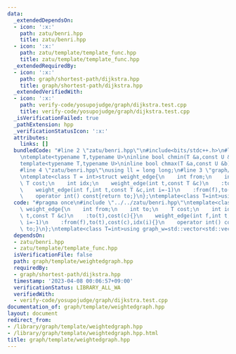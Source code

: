 ```yaml
---
data:
  _extendedDependsOn:
  - icon: ':x:'
    path: zatu/benri.hpp
    title: zatu/benri.hpp
  - icon: ':x:'
    path: zatu/template/template_func.hpp
    title: zatu/template/template_func.hpp
  _extendedRequiredBy:
  - icon: ':x:'
    path: graph/shortest-path/dijkstra.hpp
    title: graph/shortest-path/dijkstra.hpp
  _extendedVerifiedWith:
  - icon: ':x:'
    path: verify-code/yosupojudge/graph/dijkstra.test.cpp
    title: verify-code/yosupojudge/graph/dijkstra.test.cpp
  _isVerificationFailed: true
  _pathExtension: hpp
  _verificationStatusIcon: ':x:'
  attributes:
    links: []
  bundledCode: "#line 2 \"zatu/benri.hpp\"\n#include<bits/stdc++.h>\n#line 3 \"zatu/template/template_func.hpp\"\
    \ntemplate<typename T,typename U>\ninline bool chmin(T &a,const U &b){return (a>b?a=b,true:false);}\n\
    template<typename T,typename U>\ninline bool chmax(T &a,const U &b){return (a<b?a=b,true:false);}\n\
    #line 4 \"zatu/benri.hpp\"\nusing ll = long long;\n#line 3 \"graph/template/weightedgraph.hpp\"\
    \ntemplate<class T = int>struct weight_edge{\n    int from;\n    int to;\n   \
    \ T cost;\n    int idx;\n    weight_edge(int t,const T &c)\n    :to(t),cost(c){}\n\
    \    weight_edge(int f,int t,const T &c,int i=-1)\n    :from(f),to(t),cost(c),idx(i){}\n\
    \    operator int() const{return to;}\n};\ntemplate<class T=int>using graph_w=std::vector<std::vector<weight_edge<T>>>;\n"
  code: "#pragma once\n#include \"../../zatu/benri.hpp\"\ntemplate<class T = int>struct\
    \ weight_edge{\n    int from;\n    int to;\n    T cost;\n    int idx;\n    weight_edge(int\
    \ t,const T &c)\n    :to(t),cost(c){}\n    weight_edge(int f,int t,const T &c,int\
    \ i=-1)\n    :from(f),to(t),cost(c),idx(i){}\n    operator int() const{return\
    \ to;}\n};\ntemplate<class T=int>using graph_w=std::vector<std::vector<weight_edge<T>>>;"
  dependsOn:
  - zatu/benri.hpp
  - zatu/template/template_func.hpp
  isVerificationFile: false
  path: graph/template/weightedgraph.hpp
  requiredBy:
  - graph/shortest-path/dijkstra.hpp
  timestamp: '2023-04-08 00:06:57+09:00'
  verificationStatus: LIBRARY_ALL_WA
  verifiedWith:
  - verify-code/yosupojudge/graph/dijkstra.test.cpp
documentation_of: graph/template/weightedgraph.hpp
layout: document
redirect_from:
- /library/graph/template/weightedgraph.hpp
- /library/graph/template/weightedgraph.hpp.html
title: graph/template/weightedgraph.hpp
---
```

